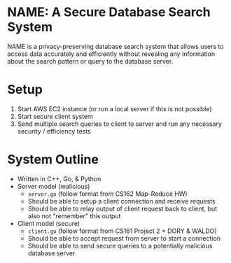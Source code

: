 # NAME: A Secure Database Search System

NAME is a privacy-preserving database search system that allows users to access data accurately and efficiently without revealing any information about the search pattern or query to the database server.

# Setup
1) Start AWS EC2 instance (or run a local server if this is not possible)
2) Start secure client system
3) Send multiple search queries to client to server and run any necessary security / efficiency tests

# System Outline
- Written in C++, Go, & Python
- Server model (malicious)
  - `server.go` (follow format from CS162 Map-Reduce HW)
  - Should be able to setup a client connection and receive requests
  - Should be able to relay output of client request back to client, but also not "remember" this output
- Client model (secure)
  - `client.go` (follow format from CS161 Project 2 + DORY & WALDO)
  - Should be able to accept request from server to start a connection
  - Should be able to send secure queries to a potentially malicious database server
